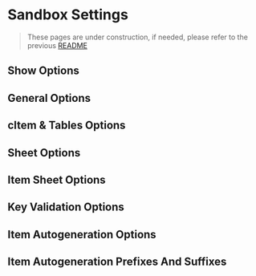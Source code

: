 # Sandbox Settings

> These pages are under construction, if needed, please refer to the previous [README](readme_previous.md)

## Show Options

## General Options

## cItem & Tables Options

## Sheet Options

## Item Sheet Options

## Key Validation Options

## Item Autogeneration Options

## Item Autogeneration Prefixes And Suffixes
